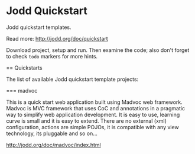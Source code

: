 Jodd Quickstart
===============

Jodd quickstart templates.

Read more: http://jodd.org/doc/quickstart

Download project, setup and run. Then examine the code;
also don't forget to check `todo`
markers for more hints.


== Quickstarts

The list of available Jodd quickstart template projects:


=== madvoc

This is a quick start web application built using
Madvoc web framework. Madvoc is MVC framework that
uses CoC and annotations in a pragmatic way to simplify
web application development. It is easy to use,
learning curve is small and it is easy to extend.
There are no external (xml) configuration, actions
are simple POJOs, it is compatible with any view
technology, its pluggable and so on...

http://jodd.org/doc/madvoc/index.html

